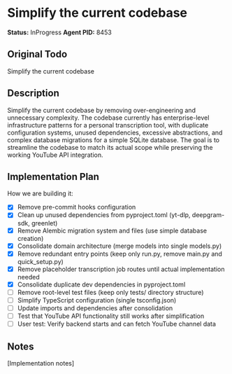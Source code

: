 # Simplify the current codebase
**Status:** InProgress
**Agent PID:** 8453

## Original Todo
Simplify the current codebase

## Description
Simplify the current codebase by removing over-engineering and unnecessary complexity. The codebase currently has enterprise-level infrastructure patterns for a personal transcription tool, with duplicate configuration systems, unused dependencies, excessive abstractions, and complex database migrations for a simple SQLite database. The goal is to streamline the codebase to match its actual scope while preserving the working YouTube API integration.

## Implementation Plan
How we are building it:
- [x] Remove pre-commit hooks configuration
- [x] Clean up unused dependencies from pyproject.toml (yt-dlp, deepgram-sdk, greenlet)
- [x] Remove Alembic migration system and files (use simple database creation)
- [x] Consolidate domain architecture (merge models into single models.py)
- [x] Remove redundant entry points (keep only run.py, remove main.py and quick_setup.py)
- [x] Remove placeholder transcription job routes until actual implementation needed
- [x] Consolidate duplicate dev dependencies in pyproject.toml
- [ ] Remove root-level test files (keep only tests/ directory structure)
- [ ] Simplify TypeScript configuration (single tsconfig.json)
- [ ] Update imports and dependencies after consolidation
- [ ] Test that YouTube API functionality still works after simplification
- [ ] User test: Verify backend starts and can fetch YouTube channel data

## Notes
[Implementation notes]